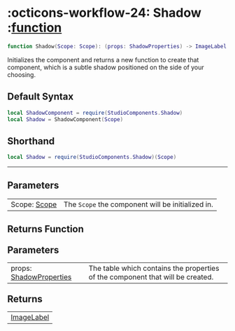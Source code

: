 <h1 class="api-header" markdown>
    <span class="api-icon" markdown>:octicons-workflow-24:</span>
    <span class="api-title">Shadow</span>
    <span class="api-type">:</span><a href="https://create.roblox.com/docs/luau/functions" class="api-type">function</a>
</h1>

```lua
function Shadow(Scope: Scope): (props: ShadowProperties) -> ImageLabel
```
Initializes the component and returns a new function to create that component, which is a subtle shadow positioned on the side of your choosing.

## Default Syntax

```lua
local ShadowComponent = require(StudioComponents.Shadow)
local Shadow = ShadowComponent(Scope)
```

## Shorthand

```lua
local Shadow = require(StudioComponents.Shadow)(Scope)
```

-----

## Parameters
<span markdown>
    <div class="md-typeset__table">
        <table>
            <tbody>
                <tr>
                    <td class="api-param-highlight">Scope: <a href="">Scope</a></td>
                    <td>The <code>Scope</code> the component will be initialized in.</td>
                </tr>
            </tbody>
        </table>
    </div>
</span>

## Returns Function
<span markdown>
    <div class="md-typeset__table" id="api-returns-function-table">
        <h2 style="margin: 1.1em 0 .64em">Parameters</h2>
        <table>
            <tbody>
                <tr>
                    <td class="api-param-highlight">props: <a href="../../types/Shadow">ShadowProperties</a></td>
                    <td>The table which contains the properties of the component that will be created.</td>
                </tr>
            </tbody>
        </table>
        <h2 style="margin: 1.1em 0 .64em">Returns</h2>
        <table>
            <tbody>
                <tr>
                    <td class="api-return-box"><a href="https://create.roblox.com/docs/reference/engine/classes/ImageLabel">ImageLabel</a></td>
                </tr>
            </tbody>
        </table>
    </div>
</div>